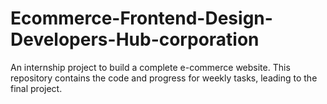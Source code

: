 # Ecommerce-Frontend-Design-Developers-Hub-corporation
An internship project to build a complete e-commerce website. This repository contains the code and progress for weekly tasks, leading to the final project.
